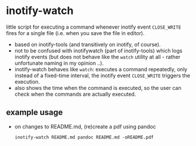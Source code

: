 inotify-watch
=============

little script for executing a command whenever inotify event `CLOSE_WRITE` fires for a single file (i.e. when you save the file in editor).

- based on inotify-tools (and transitively on inotify, of course).
- not to be confused with inotifywatch (part of inotify-tools) which logs inotify events (but does not behave like the `watch` utility at all - rather unfortunate naming in my opinion ..).
- inotify-watch behaves like `watch`: executes a command repeatedly, only instead of a fixed-time interval, the inotify event `CLOSE_WRITE` triggers the execution.
- also shows the time when the command is executed, so the user can check when the commands are actually executed.

## example usage

- on changes to README.md, (re)create a pdf using pandoc

  `inotify-watch README.md pandoc README.md -oREADME.pdf`
